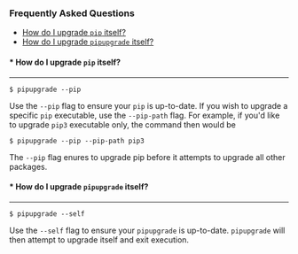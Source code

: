 ### Frequently Asked Questions

* [How do I upgrade `pip` itself?](#how-do-i-upgrade-pip-itself)
* [How do I upgrade `pipupgrade` itself?](#how-do-i-upgrade-pipupgrade-itself)

#### * How do I upgrade `pip` itself?
---

```
$ pipupgrade --pip
```

Use the `--pip` flag to ensure your `pip` is up-to-date. If you wish to
upgrade a specific `pip` executable, use the `--pip-path` flag. For example, if
you'd like to upgrade `pip3` executable only, the command then would be

```
$ pipupgrade --pip --pip-path pip3
```

The `--pip` flag enures to upgrade pip before it attempts to upgrade all other 
packages.

#### * How do I upgrade `pipupgrade` itself?
---

```
$ pipupgrade --self
```

Use the `--self` flag to ensure your `pipupgrade` is up-to-date. `pipupgrade`
 will then attempt to upgrade itself and exit execution.